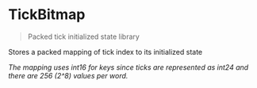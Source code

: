 # TickBitmap

> Packed tick initialized state library

Stores a packed mapping of tick index to its initialized state

_The mapping uses int16 for keys since ticks are represented as int24 and there are 256 (2^8) values per word._
